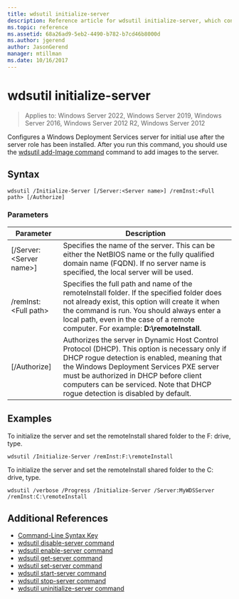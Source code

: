 ```yaml
---
title: wdsutil initialize-server
description: Reference article for wdsutil initialize-server, which configures a Windows Deployment Services server for initial use after the server role has been installed.
ms.topic: reference
ms.assetid: 68a26ad9-5eb2-4490-b782-b7cd46b8000d
ms.author: jgerend
author: JasonGerend
manager: mtillman
ms.date: 10/16/2017
---
```


# wdsutil initialize-server

>Applies to: Windows Server 2022, Windows Server 2019, Windows Server 2016, Windows Server 2012 R2, Windows Server 2012

Configures a Windows Deployment Services server for initial use after the server role has been installed. After you run this command, you should use the [wdsutil add-Image command](wdsutil-add-image.md) command to add images to the server.

## Syntax

```
wdsutil /Initialize-Server [/Server:<Server name>] /remInst:<Full path> [/Authorize]
```

### Parameters

|Parameter|Description|
|-------|--------|
|[/Server:\<Server name\>]|Specifies the name of the server. This can be either the NetBIOS name or the fully qualified domain name (FQDN). If no server name is specified, the local server will be used.|
|/remInst:\<Full path\>|Specifies the full path and name of the remoteInstall folder. If the specified folder does not already exist, this option will create it when the command is run. You should always enter a local path, even in the case of a remote computer. For example: **D:\remoteInstall**.|
|[/Authorize]|Authorizes the server in Dynamic Host Control Protocol (DHCP). This option is necessary only if DHCP rogue detection is enabled, meaning that the Windows Deployment Services PXE server must be authorized in DHCP before client computers can be serviced. Note that DHCP rogue detection is disabled by default.|

## Examples

To initialize the server and set the remoteInstall shared folder to the F: drive, type.

```
wdsutil /Initialize-Server /remInst:F:\remoteInstall
```

To initialize the server and set the remoteInstall shared folder to the C: drive, type.

```
wdsutil /verbose /Progress /Initialize-Server /Server:MyWDSServer /remInst:C:\remoteInstall
```

## Additional References

- [Command-Line Syntax Key](command-line-syntax-key.md)
- [wdsutil disable-server command](wdsutil-disable-server.md)
- [wdsutil enable-server command](wdsutil-enable-server.md)
- [wdsutil get-server command](wdsutil-get-server.md)
- [wdsutil set-server command](wdsutil-set-server.md)
- [wdsutil start-server command](wdsutil-start-server.md)
- [wdsutil stop-server command](wdsutil-stop-server.md)
- [wdsutil uninitialize-server command](wdsutil-uninitialize-server.md)
